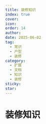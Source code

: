 ```yaml
---
title: 装修知识
index: true
cover: 
icon: 
order: 14
author: 
date: 2025-06-02
tag:
  - 常识
  - 户型
  - 装修
category:
  - 扩展
  - 文档
  - 知识
  - 装修
sticky: 
star: 
---
```


# 装修知识

